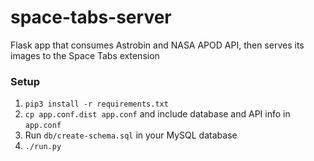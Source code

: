 # space-tabs-server
Flask app that consumes Astrobin and NASA APOD API, then serves its images to the Space Tabs extension

### Setup

1. `pip3 install -r requirements.txt`
2. `cp app.conf.dist app.conf` and include database and API info in `app.conf`
3. Run `db/create-schema.sql` in your MySQL database
4. `./run.py`
